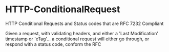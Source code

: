# HTTP-ConditionalRequest
HTTP Conditional Requests and Status codes that are RFC 7232 Compliant

Given a request, with validating headers, and either a 'Last Modification' timestamp or 'eTag'... a conditional request will either go through, or respond with a status code, conform the RFC
